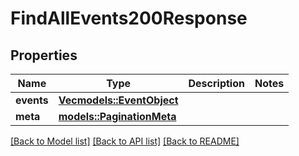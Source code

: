 # FindAllEvents200Response

## Properties

Name | Type | Description | Notes
------------ | ------------- | ------------- | -------------
**events** | [**Vec<models::EventObject>**](EventObject.md) |  | 
**meta** | [**models::PaginationMeta**](PaginationMeta.md) |  | 

[[Back to Model list]](../README.md#documentation-for-models) [[Back to API list]](../README.md#documentation-for-api-endpoints) [[Back to README]](../README.md)


